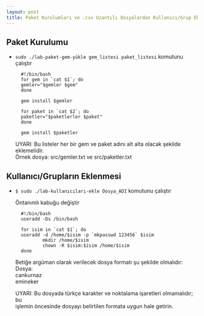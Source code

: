 ```yaml
---
layout: post
title: Paket Kurulumları ve .csv Uzantılı Dosyalardan Kullanıcı/Grup Ekleme
---
```


## Paket Kurulumu

- `sudo ./lab-paket-gem-yükle gem_listesi paket_listesi` komutunu çalıştır

        #!/bin/bash
        for gem in `cat $1`; do
        gemler="$gemler $gem"
        done

        gem install $gemler

        for paket in `cat $2`; do
        paketler="$paketlerler $paket"
        done

        gem install $paketler

   UYARI: Bu listeler her bir gem ve paket adını alt alta olacak şekilde eklemelidir.  
   Örnek dosya: src/gemler.txt ve src/paketler.txt  

## Kullanıcı/Grupların Eklenmesi

- `$ sudo ./lab-kullanıcıları-ekle Dosya_ADI` komutunu çalıştır

   Öntanımlı kabuğu değiştir  

        #!/bin/bash
        useradd -Ds /bin/bash

        for isim in `cat $1`; do
        useradd -d /home/$isim -p `mkpasswd 123456` $isim
                mkdir /home/$isim
                chown -R $isim:$isim /home/$isim
        done

   Betiğe argüman olarak verilecek dosya formatı şu şekilde olmalıdır:  
   Dosya:  
   cankurnaz  
   emineker  

   UYARI: Bu dosyada türkçe karakter ve noktalama işaretleri olmamalıdır; bu  
   işlemin öncesinde dosyayı belirtilen formata uygun hale getirin.
